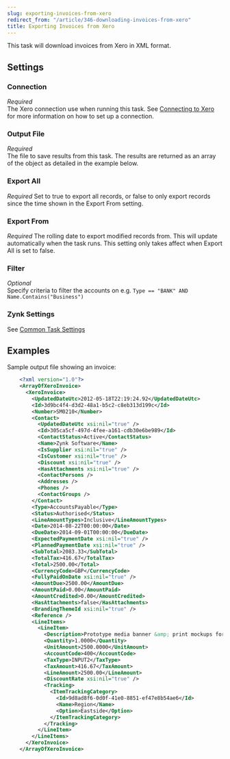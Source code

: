 ```yaml
---
slug: exporting-invoices-from-xero
redirect_from: "/article/346-downloading-invoices-from-xero"
title: Exporting Invoices from Xero
---
```



This task will download invoices from Xero in XML format.

## Settings

### Connection 
_Required_  
The Xero connection use when running this task. See [Connecting to Xero](connecting-to-xero-with-oauth-2) for more information on how to set up a connection.

### Output File
_Required_  
The file to save results from this task. The results are returned as an array of the object as detailed in the example below.

### Export All
_Required_
Set to true to export all records, or false to only export records since the time shown in the Export From setting.

### Export From
_Required_
The rolling date to export modified records from. This will update automatically when the task runs. This setting only takes affect when Export All is set to false.

### Filter
_Optional_  
Specify criteria to filter the accounts on e.g. 	`Type == "BANK" AND Name.Contains("Business")`

### Zynk Settings
See [Common Task Settings](common-task-settings)



## Examples


Sample output file showing an invoice:


```xml
    <?xml version="1.0"?>
    <ArrayOfXeroInvoice>
      <XeroInvoice>
        <UpdatedDateUtc>2012-05-18T22:19:24.92</UpdatedDateUtc>
        <Id>3d9bc4f4-d3d2-48a1-b5c2-c8eb313d199c</Id>
        <Number>SM0210</Number>
        <Contact>
          <UpdatedDateUtc xsi:nil="true" />
          <Id>305ca5cf-497d-4fee-a161-cdb30e6be989</Id>
          <ContactStatus>Active</ContactStatus>
          <Name>Zynk Software</Name>
          <IsSupplier xsi:nil="true" />
          <IsCustomer xsi:nil="true" />
          <Discount xsi:nil="true" />
          <HasAttachments xsi:nil="true" />
          <ContactPersons />
          <Addresses />
          <Phones />
          <ContactGroups />
        </Contact>
        <Type>AccountsPayable</Type>
        <Status>Authorised</Status>
        <LineAmountTypes>Inclusive</LineAmountTypes>
        <Date>2014-08-22T00:00:00</Date>
        <DueDate>2014-09-01T00:00:00</DueDate>
        <ExpectedPaymentDate xsi:nil="true" />
        <PlannedPaymentDate xsi:nil="true" />
        <SubTotal>2083.33</SubTotal>
        <TotalTax>416.67</TotalTax>
        <Total>2500.00</Total>
        <CurrencyCode>GBP</CurrencyCode>
        <FullyPaidOnDate xsi:nil="true" />
        <AmountDue>2500.00</AmountDue>
        <AmountPaid>0.00</AmountPaid>
        <AmountCredited>0.00</AmountCredited>
        <HasAttachments>false</HasAttachments>
        <BrandingThemeId xsi:nil="true" />
        <Reference />
        <LineItems>
          <LineItem>
            <Description>Prototype media banner &amp; print mockups for Oaktown Business Leader ad series</Description>
            <Quantity>1.0000</Quantity>
            <UnitAmount>2500.0000</UnitAmount>
            <AccountCode>400</AccountCode>
            <TaxType>INPUT2</TaxType>
            <TaxAmount>416.67</TaxAmount>
            <LineAmount>2500.00</LineAmount>
            <DiscountRate xsi:nil="true" />
            <Tracking>
              <ItemTrackingCategory>
                <Id>9d8ad8f6-0d0f-41e0-8851-ef47e8b54ae6</Id>
                <Name>Region</Name>
                <Option>Eastside</Option>
              </ItemTrackingCategory>
            </Tracking>
          </LineItem>
        </LineItems>
      </XeroInvoice>
    </ArrayOfXeroInvoice>

```